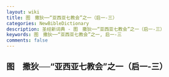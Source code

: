 ```yaml
---
layout: wiki
title: 图　撒狄──“亚西亚七教会”之一（启一-三）
categories: NewBibleDictionary
description: 圣经新词典 - 图　撒狄──“亚西亚七教会”之一（启一-三）
keywords: 图　撒狄──“亚西亚七教会”之一, 启一-三
comments: false
---
```


## 图　撒狄──“亚西亚七教会”之一（启一-三）












